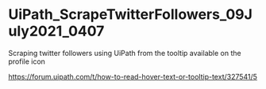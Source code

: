 # UiPath_ScrapeTwitterFollowers_09July2021_0407

Scraping twitter followers using UiPath from the tooltip available on the profile icon

https://forum.uipath.com/t/how-to-read-hover-text-or-tooltip-text/327541/5
